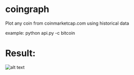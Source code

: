 # coingraph
Plot any coin from coinmarketcap.com using historical data

example: python api.py -c bitcoin
# Result:
![alt text](https://github.com/codedbymex/coin_graph/blob/master/Figure_1.png)
